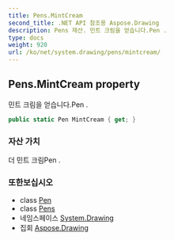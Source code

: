```yaml
---
title: Pens.MintCream
second_title: .NET API 참조용 Aspose.Drawing
description: Pens 재산. 민트 크림을 얻습니다.Pen .
type: docs
weight: 920
url: /ko/net/system.drawing/pens/mintcream/
---
```

## Pens.MintCream property

민트 크림을 얻습니다.Pen .

```csharp
public static Pen MintCream { get; }
```

### 자산 가치

더 민트 크림Pen .

### 또한보십시오

* class [Pen](../../pen/)
* class [Pens](../)
* 네임스페이스 [System.Drawing](../../pens/)
* 집회 [Aspose.Drawing](../../../)



